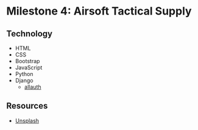 # Milestone 4: Airsoft Tactical Supply

## Technology
- HTML
- CSS
- Bootstrap
- JavaScript
- Python
- Django
    - [allauth](https://docs.allauth.org/en/latest/)

## Resources
- [Unsplash](https://unsplash.com)


